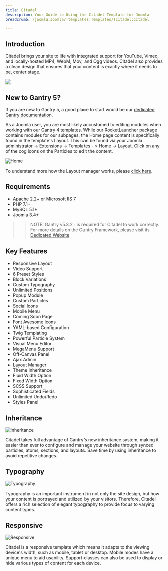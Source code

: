 ```yaml
---
title: Citadel
description: Your Guide to Using the Citadel Template for Joomla
breadcrumb: /joomla:Joomla/!templates:Templates/!citadel:Citadel

---
```


Introduction
-----

Citadel brings your site to life with integrated support for YouTube, Vimeo, and locally-hosted MP4, WebM, Mov, and Ogg videos. Citadel also provides a clean design that ensures that your content is exactly where it needs to be, center stage.

![](assets/citadel.jpeg)

New to Gantry 5?
-----
If you are new to Gantry 5, a good place to start would be our [dedicated Gantry documentation](http://docs.gantry.org).

As a Joomla user, you are most likely accustomed to editing modules when working with our Gantry 4 templates. While our RocketLauncher package contains modules for our subpages, the Home page content is specifically found in the template's Layout. This can be found via your Joomla administrator -> Extensions -> Templates - > Home -> Layout. Click on any of the cog icons on the Particles to edit the content.

![Home](home.jpg)

To understand more how the Layout manager works, please [click here](http://docs.gantry.org/gantry5/configure/layout-manager).

Requirements
-----

* Apache 2.2+ or Microsoft IIS 7
* PHP 7.1+ 
* MySQL 5.1+
* Joomla 3.4+

>> NOTE: Gantry v5.3.2+ is required for Citadel to work correctly. For more details on the Gantry Framework, please visit its [Dedicated Website](http://gantry.org).

Key Features
-----

* Responsive Layout
* Video Support
* 6 Preset Styles
* Block Variations
* Custom Typography
* Unlimited Positions
* Popup Module
* Custom Particles
* Social Icons
* Mobile Menu
* Coming Soon Page
* Font Awesome Icons 
* YAML-based Configuration
* Twig Templating
* Powerful Particle System
* Visual Menu Editor
* MegaMenu Support
* Off-Canvas Panel
* Ajax Admin
* Layout Manager
* Theme Inheritance
* Fluid Width Option
* Fixed Width Option
* SCSS Support
* Sophisticated Fields
* Unlimited Undo/Redo
* Styles Panel

## Inheritance

![Inheritance](ft-2.jpg)

Citadel takes full advantage of Gantry’s new inheritance system, making it easier than ever to configure and manage your website through synced particles, atoms, sections, and layouts. Save time by using inheritance to avoid repetitive changes.

## Typography

![Typography](ft-3.jpg)

Typography is an important instrument in not only the site design, but how your content is portrayed and utilized by your visitors. Therefore, Citadel offers a rich selection of elegant typography to provide focus to varying content types.

## Responsive

![Responsive](ft-4.jpg)

Citadel is a responsive template which means it adapts to the viewing device's width, such as mobile, tablet or desktop. Mobile modes have a unique menu to aid usability. Support classes can also be used to display or hide various types of content for each device.
